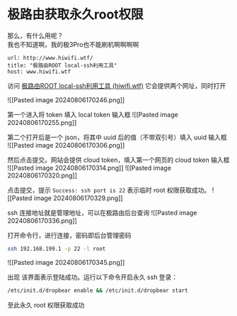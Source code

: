 # 极路由获取永久root权限

那么，有什么用呢？  
我也不知道啊，我的极3Pro也不能刷机啊啊啊啊

```cardlink
url: http://www.hiwifi.wtf/
title: "极路由ROOT local-ssh利用工具"
host: www.hiwifi.wtf
```

访问 [极路由ROOT local-ssh利用工具 (hiwifi.wtf)](http://www.hiwifi.wtf/) 它会提供两个网址，同时打开

![[Pasted image 20240806170246.png]]

第一个进入将 token 填入 local token 输入框
![[Pasted image 20240806170255.png]]

第二个打开后是一个 json，将其中 uuid 后的值（不带双引号）填入 uuid 输入框
![[Pasted image 20240806170306.png]]

然后点击提交。网站会提供 cloud token，填入第一个网页的 cloud token 输入框
![[Pasted image 20240806170314.png]]
![[Pasted image 20240806170320.png]]

点击提交，提示 `Success: ssh port is 22` 表示临时 root 权限获取成功。
![[Pasted image 20240806170329.png]]

ssh 连接地址就是管理地址，可以在极路由后台查询
![[Pasted image 20240806170336.png]]

打开命令行，进行连接，密码即后台管理密码

```bash
ssh 192.168.199.1 -p 22 -l root
```

![[Pasted image 20240806170345.png]]

出现 该界面表示登陆成功。运行以下命令开启永久 ssh 登录：

```bash
/etc/init.d/dropbear enable && /etc/init.d/dropbear start
```

至此永久 root 权限获取成功
